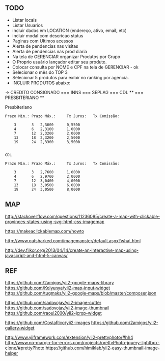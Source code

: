 TODO
--------------------
- Listar locais
- Listar Usuarios
- incluir dados em LOCATION (endereço, ativo, email, etc)
- incluir modal com descricao status
- Paginas com Ultimos acessos
- Alerta de pendencias nas visitas
- Alerta de pendencias nas prod diaria
- Na tela de GERENCIAR organizar Produtos por Grupo
- O Proprio usuário lançador editar seu produto.
- Colocar consulta por NOME e CPF na tela de GERENCIAR - ok
- Selecionar o mês do TOP 3
- Selecionar 5 produtos para exibir no ranking por agencia.
- INCLUIR PRODUTOS abaixo:


-> CREDITO CONSIGNADO
=== INNS
=== SEPLAG
=== CDL  **
=== PRESBITERIANO **

Presbiteriano
 
 
	Prazo Mín.:	Prazo Máx.: 	Tx Juros:	Tx Comissão:
			
		3		3	2,3000 		0,5500 
		4		6	2,3100 		1,0000 
		7		12	2,3200 		2,0000 
		13		18	2,3200 		2,5000 
		19		24	2,3300 		3,5000 


	CDL
 
	Prazo Mín.:	Prazo Máx.: 	Tx Juros:	Tx Comissão:
			
		3		3	2,7600 		1,0000 
		4		6	2,9700 		2,0000 
		7		12	3,0400 		4,0000 
		13		18	3,0500 		6,0000 
		19		24	3,0500 		8,0000 






MAP
---

http://stackoverflow.com/questions/11236085/create-a-map-with-clickable-provinces-states-using-svg-html-css-imagemap

https://makeaclickablemap.com/howto

http://www.outsharked.com/imagemapster/default.aspx?what.html

http://dev.filkor.org/2013/04/14/create-an-interactive-map-using-javascript-and-html-5-canvas/

REF
--------------------
https://github.com/2amigos/yii2-google-maps-library
https://github.com/Kolyunya/yii2-map-input-widget
https://github.com/tugmaks/yii2-google-maps/blob/master/composer.json

https://github.com/sadovojav/yii2-image-cutter
https://github.com/sadovojav/yii2-image-thumbnail
https://github.com/raoul2000/yii2-jcrop-widget

https://github.com/CostaRico/yii2-images
https://github.com/2amigos/yii2-gallery-widget

http://www.yiiframework.com/extension/yii2-prettyphoto/#hh4
http://www.no-margin-for-errors.com/projects/prettyPhoto-jquery-lightbox-clone/#prettyPhoto
https://github.com/himiklab/yii2-easy-thumbnail-image-helper